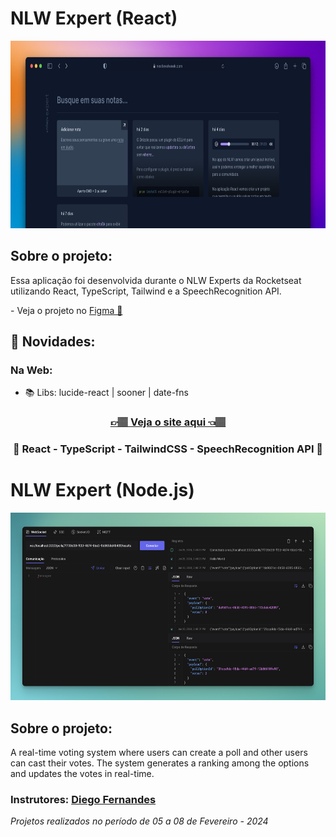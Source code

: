 <h1>NLW Expert (React)</h1>
<div align='center'>
    <img height='300' src="https://github.com/carlos09v/NLWs_Rocketseat/blob/main/NLWs/14_nlwExpert/react_notes/src/assets/cover.png?raw=true" alt="NLW_Expert_ReactCover">
</div>
<h2>Sobre o projeto:</h2>
<p>Essa aplicação foi desenvolvida durante o NLW Experts da Rocketseat utilizando React, TypeScript, Tailwind e a SpeechRecognition API.</p>
<p>- Veja o projeto no <a href='https://www.figma.com/community/file/1336456128647909148/nlw-expert-notes'>Figma 🔖</a> </p>

<h2>💫 Novidades:</h2>
<h3>Na Web:</h3>
<ul>
    <li>📚 Libs: lucide-react | sooner | date-fns</li>
</ul>

<div align='center'>
    <h3><a href="https://nlw-expert-notes-react-carlos09v.vercel.app" target="_blank">👉🏽 Veja o site aqui 👈🏽</a></h3>
    <h3>🩵 React - TypeScript - TailwindCSS - SpeechRecognition API 🩵</h3>
</div>

<h1>NLW Expert (Node.js)</h1>
<div align='center'>
    <img height='300' src="https://github.com/carlos09v/NLWs_Rocketseat/blob/main/NLWs/14_nlwExpert/node_polls/src/assets/cover.png?raw=true" alt="NLW_Expert_NodeCover">
</div>
<h2>Sobre o projeto:</h2>
<p>A real-time voting system where users can create a poll and other users can cast their votes. The system generates a ranking among the options and updates the votes in real-time.</p>

<h3>Instrutores: <a href='https://github.com/diego3g'>Diego Fernandes</a></h3>
<i>Projetos realizados no período de 05 a 08 de Fevereiro - 2024</i>
